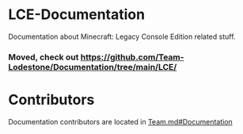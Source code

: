 # LCE-Documentation
Documentation about Minecraft: Legacy Console Edition related stuff.

### Moved, check out https://github.com/Team-Lodestone/Documentation/tree/main/LCE/

# Contributors
Documentation contributors are located in [Team.md#Documentation](https://github.com/Team-Lodestone/Documentation/tree/main/Team.md#Documentation)
